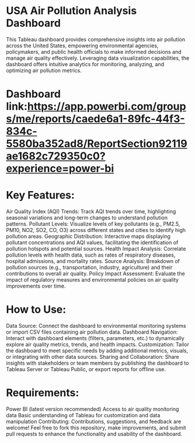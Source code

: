 # USA Air Pollution Analysis Dashboard

This Tableau dashboard provides comprehensive insights into air pollution across the United States, empowering environmental agencies, policymakers, and public health officials to make informed decisions and manage air quality effectively. Leveraging data visualization capabilities, the dashboard offers intuitive analytics for monitoring, analyzing, and optimizing air pollution metrics.

# Dashboard link:https://app.powerbi.com/groups/me/reports/caede6a1-89fc-44f3-834c-5580ba352ad8/ReportSection92119ae1682c729350c0?experience=power-bi

# Key Features:

Air Quality Index (AQI) Trends: Track AQI trends over time, highlighting seasonal variations and long-term changes to understand pollution patterns.
Pollutant Levels: Visualize levels of key pollutants (e.g., PM2.5, PM10, NO2, SO2, CO, O3) across different states and cities to identify high pollution areas.
Geographic Distribution: Interactive maps displaying pollutant concentrations and AQI values, facilitating the identification of pollution hotspots and potential sources.
Health Impact Analysis: Correlate pollution levels with health data, such as rates of respiratory diseases, hospital admissions, and mortality rates.
Source Analysis: Breakdown of pollution sources (e.g., transportation, industry, agriculture) and their contributions to overall air quality.
Policy Impact Assessment: Evaluate the impact of regulatory measures and environmental policies on air quality improvements over time.

# How to Use:

Data Source: Connect the dashboard to environmental monitoring systems or import CSV files containing air pollution data.
Dashboard Navigation: Interact with dashboard elements (filters, parameters, etc.) to dynamically explore air quality metrics, trends, and health impacts.
Customization: Tailor the dashboard to meet specific needs by adding additional metrics, visuals, or integrating with other data sources.
Sharing and Collaboration: Share insights with stakeholders or team members by publishing the dashboard to Tableau Server or Tableau Public, or export reports for offline use.

# Requirements:

Power BI (latest version recommended)
Access to air quality monitoring data
Basic understanding of Tableau for customization and data manipulation
Contributing:
Contributions, suggestions, and feedback are welcome! Feel free to fork this repository, make improvements, and submit pull requests to enhance the functionality and usability of the dashboard.
